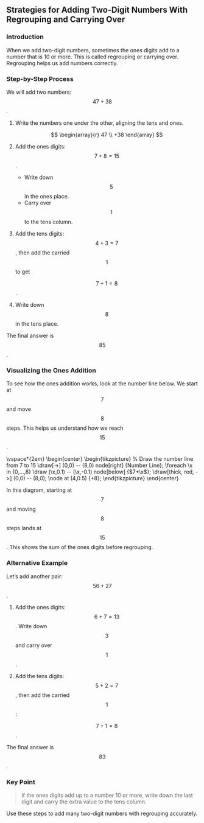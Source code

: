 ## Strategies for Adding Two-Digit Numbers With Regrouping and Carrying Over

### Introduction

When we add two-digit numbers, sometimes the ones digits add to a number that is 10 or more. This is called regrouping or carrying over. Regrouping helps us add numbers correctly.

### Step-by-Step Process

We will add two numbers: $$47 + 38$$.

1. Write the numbers one under the other, aligning the tens and ones.

   $$
   \begin{array}{r}
   47 \\
   +38 
   \end{array}
   $$

2. Add the ones digits: $$7 + 8 = 15$$.
   - Write down $$5$$ in the ones place.
   - Carry over $$1$$ to the tens column.

3. Add the tens digits: $$4 + 3 = 7$$, then add the carried $$1$$ to get

   $$7 + 1 = 8$$.

4. Write down $$8$$ in the tens place.

The final answer is $$85$$.

### Visualizing the Ones Addition

To see how the ones addition works, look at the number line below. We start at $$7$$ and move $$8$$ steps. This helps us understand how we reach $$15$$.

\vspace*{2em}
\begin{center}
\begin{tikzpicture}
  % Draw the number line from 7 to 15
  \draw[->] (0,0) -- (8,0) node[right] {Number Line};
  \foreach \x in {0,...,8}
    \draw (\x,0.1) -- (\x,-0.1) node[below] {$7+\x$};
  \draw[thick, red, ->] (0,0) -- (8,0);
  \node at (4,0.5) {$+8$};
\end{tikzpicture}
\end{center}

In this diagram, starting at $$7$$ and moving $$8$$ steps lands at $$15$$. This shows the sum of the ones digits before regrouping.

### Alternative Example

Let’s add another pair: $$56 + 27$$.

1. Add the ones digits: $$6 + 7 = 13$$. Write down $$3$$ and carry over $$1$$.

2. Add the tens digits: $$5 + 2 = 7$$, then add the carried $$1$$:

   $$7 + 1 = 8$$.

The final answer is $$83$$.

### Key Point

> If the ones digits add up to a number 10 or more, write down the last digit and carry the extra value to the tens column.

Use these steps to add many two-digit numbers with regrouping accurately.